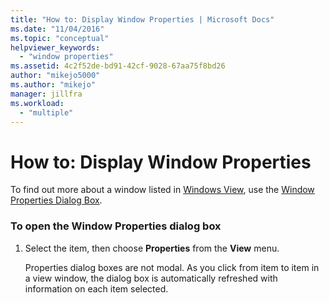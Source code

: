 ```yaml
---
title: "How to: Display Window Properties | Microsoft Docs"
ms.date: "11/04/2016"
ms.topic: "conceptual"
helpviewer_keywords: 
  - "window properties"
ms.assetid: 4c2f52de-bd91-42cf-9028-67aa75f8bd26
author: "mikejo5000"
ms.author: "mikejo"
manager: jillfra
ms.workload: 
  - "multiple"
---
```

# How to: Display Window Properties
To find out more about a window listed in [Windows View](../debugger/windows-view.md), use the [Window Properties Dialog Box](../debugger/window-properties-dialog-box.md).  
  
### To open the Window Properties dialog box  
  
1. Select the item, then choose **Properties** from the **View** menu.  
  
   Properties dialog boxes are not modal. As you click from item to item in a view window, the dialog box is automatically refreshed with information on each item selected.